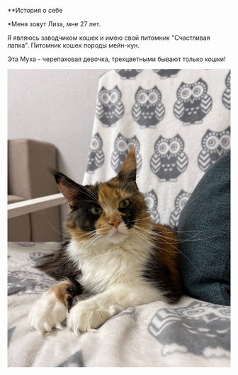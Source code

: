 **История о себе 

*Меня зовут Лиза, мне 27 лет. 

Я являюсь заводчиком кошек и имею свой питомник "Счастливая лапка". Питомник кошек породы мейн-кун. 

Эта Муха - черепаховая девочка, трехцветными бывают только кошки! 

![](/photo_2023-02-12%2016.19.27.jpeg)

